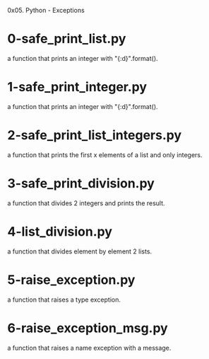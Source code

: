 0x05. Python - Exceptions

# 0-safe_print_list.py
a function that prints an integer with "{:d}".format().

# 1-safe_print_integer.py
a function that prints an integer with "{:d}".format().

# 2-safe_print_list_integers.py
a function that prints the first x elements of a list and only integers.

# 3-safe_print_division.py
a function that divides 2 integers and prints the result.

# 4-list_division.py
a function that divides element by element 2 lists.

# 5-raise_exception.py
a function that raises a type exception.

# 6-raise_exception_msg.py
a function that raises a name exception with a message.
